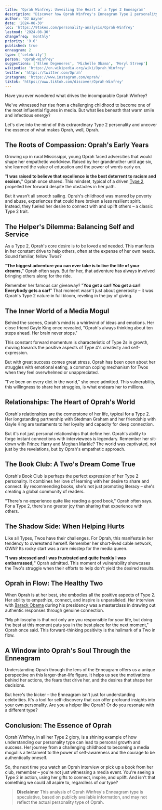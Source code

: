 ```yaml
---
title: 'Oprah Winfrey: Unveiling the Heart of a Type 2 Enneagram'
description: "Discover how Oprah Winfrey's Enneagram Type 2 personality shaped her journey from a challenging childhood to becoming an empathetic media icon and philanthropist."
author: 'DJ Wayne'
date: '2024-08-30'
loc: 'https://9takes.com/personality-analysis/Oprah-Winfrey'
lastmod: '2024-08-30'
changefreq: 'monthly'
priority: '0.6'
published: true
enneagram: 2
type: ['celebrity']
person: 'Oprah-Winfrey'
suggestions: ['Ellen Degeneres', 'Michelle Obama', 'Meryl Streep']
wikipedia: 'https://en.wikipedia.org/wiki/Oprah_Winfrey'
twitter: 'https://twitter.com/Oprah'
instagram: 'https://www.instagram.com/oprah/'
tiktok: 'https://www.tiktok.com/discover/Oprah-Winfrey'
---
```


<p class="firstLetter">Have you ever wondered what drives the incomparable Oprah Winfrey?</p>

We've witnessed her rise from a challenging childhood to become one of the most influential figures in media. But what lies beneath that warm smile and infectious energy?

Let's dive into the mind of this extraordinary Type 2 personality and uncover the essence of what makes Oprah, well, Oprah.

## The Roots of Compassion: Oprah's Early Years

Growing up in rural Mississippi, young Oprah faced adversities that would shape her empathetic worldview. Raised by her grandmother until age six, she learned the value of education and the power of words early on.

"**I was raised to believe that excellence is the best deterrent to racism and sexism,**" Oprah once shared. This mindset, typical of a driven [Type 2](/enneagram-corner/enneagram-type-2), propelled her forward despite the obstacles in her path.

But it wasn't all smooth sailing. Oprah's childhood was marred by poverty and abuse, experiences that could have broken a less resilient spirit. Instead, they fueled her desire to connect with and uplift others – a classic Type 2 trait.

## The Helper's Dilemma: Balancing Self and Service

As a Type 2, Oprah's core desire is to be loved and needed. This manifests in her constant drive to help others, often at the expense of her own needs. Sound familiar, fellow Twos?

"**The biggest adventure you can ever take is to live the life of your dreams,**" Oprah often says. But for her, that adventure has always involved bringing others along for the ride.

Remember her famous car giveaway? "**You get a car! You get a car! Everybody gets a car!**" That moment wasn't just about generosity – it was Oprah's Type 2 nature in full bloom, reveling in the joy of giving.

## The Inner World of a Media Mogul

Behind the scenes, Oprah's mind is a whirlwind of ideas and emotions. Her close friend Gayle King once revealed, "Oprah's always thinking about ten steps ahead. Her brain never stops."

This constant forward momentum is characteristic of Type 2s in growth, moving towards the positive aspects of Type 4's creativity and self-expression.

But with great success comes great stress. Oprah has been open about her struggles with emotional eating, a common coping mechanism for Twos when they feel overwhelmed or unappreciated.

"I've been on every diet in the world," she once admitted. This vulnerability, this willingness to share her struggles, is what endears her to millions.

## Relationships: The Heart of Oprah's World

Oprah's relationships are the cornerstone of her life, typical for a Type 2. Her longstanding partnership with Stedman Graham and her friendship with Gayle King are testaments to her loyalty and capacity for deep connection.

But it's not just personal relationships that define her. Oprah's ability to forge instant connections with interviewees is legendary. Remember her sit-down with [Prince Harry](/personality-analysis/Prince-Harry) and [Meghan Markle](/personality-analysis/Meghan-Markle)? The world was captivated, not just by the revelations, but by Oprah's empathetic approach.

## The Book Club: A Two's Dream Come True

Oprah's Book Club is perhaps the perfect expression of her Type 2 personality. It combines her love of learning with her desire to share and connect. By recommending books, she's not just promoting literacy – she's creating a global community of readers.

"There's no experience quite like reading a good book," Oprah often says. For a Type 2, there's no greater joy than sharing that experience with others.

## The Shadow Side: When Helping Hurts

Like all Types, Twos have their challenges. For Oprah, this manifests in her tendency to overextend herself. Remember her short-lived cable network, OWN? Its rocky start was a rare misstep for the media queen.

"**I was stressed and I was frustrated and quite frankly I was embarrassed,**" Oprah admitted. This moment of vulnerability showcases the Two's struggle when their efforts to help don't yield the desired results.

## Oprah in Flow: The Healthy Two

When Oprah is at her best, she embodies all the positive aspects of Type 2. Her ability to empathize, connect, and inspire is unparalleled. Her interview with [Barack Obama](/personality-analysis/Barack-Obama) during his presidency was a masterclass in drawing out authentic responses through genuine connection.

"My philosophy is that not only are you responsible for your life, but doing the best at this moment puts you in the best place for the next moment," Oprah once said. This forward-thinking positivity is the hallmark of a Two in flow.

## A Window into Oprah's Soul Through the Enneagram

Understanding Oprah through the lens of the Enneagram offers us a unique perspective on this larger-than-life figure. It helps us see the motivations behind her actions, the fears that drive her, and the desires that shape her decisions.

But here's the kicker – the Enneagram isn't just for understanding celebrities. It's a tool for self-discovery that can offer profound insights into your own personality. Are you a helper like Oprah? Or do you resonate with a different type?

## Conclusion: The Essence of Oprah

Oprah Winfrey, in all her Type 2 glory, is a shining example of how understanding our personality type can lead to personal growth and success. Her journey from a challenging childhood to becoming a media mogul is a testament to the power of self-awareness and the courage to be authentically oneself.

So, the next time you watch an Oprah interview or pick up a book from her club, remember – you're not just witnessing a media event. You're seeing a Type 2 in action, using her gifts to connect, inspire, and uplift. And isn't that something we could all aspire to, regardless of our type?

> **Disclaimer** This analysis of Oprah Winfrey's Enneagram type is speculative, based on publicly available information, and may not reflect the actual personality type of Oprah.
